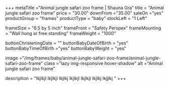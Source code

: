 +++
metaTitle ="Animal jungle safari zoo frame | Shauna Gra"
title = "Animal jungle safari zoo frame"
price = "30.00"
downFrom ="35.00"
saleOn ="yes"
productGroup = "frames"
productType = "baby"
stockLeft = "1 Left" 
 
frameSize = "6.5 by 5 inch" 
frameFront = "Safety Perspex" 
frameMounting = "Wall hung or free standing" 
frameWeight = "1000" 
 
buttonChristeningDate = "" 
buttonBabyDateOfBirth = "yes" 
buttonBabyTimeOfBirth ="yes" 
buttonBabyWeight = "yes" 

 
image ="/img/frames/baby/animal-jungle-safari-zoo-frame/animal-jungle-safari-zoo-frame"
class ="lazy img-responsive hover-shadow"
alt ="Animal jungle safari zoo frame"
 
description = "lkjlkjl lkjlkjl lkjlkj lkjlkjl lkjlkjl lkjlkj lkjjlkj "
+++
